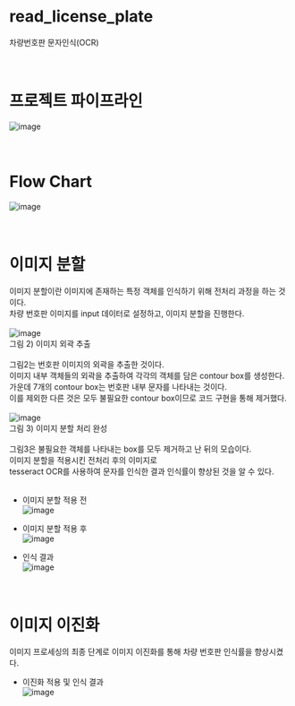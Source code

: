 # read_license_plate
 차량번호판 문자인식(OCR)<br/><br/><br/>

# 프로젝트 파이프라인
![image](https://user-images.githubusercontent.com/45943080/103255894-70d48a80-49ce-11eb-973a-179989419c62.png)<br/><br/><br/>

# Flow Chart
![image](https://user-images.githubusercontent.com/45943080/103255941-9feafc00-49ce-11eb-99a5-c6110bc1b269.png)<br/><br/><br/>

# 이미지 분할
이미지 분할이란 이미지에 존재하는 특정 객체를 인식하기 위해 전처리 과정을 하는 것이다. <br/>
차량 번호판 이미지를 input 데이터로 설정하고, 이미지 분할을 진행한다.<br/><br/>
![image](https://user-images.githubusercontent.com/45943080/103255967-c27d1500-49ce-11eb-9da6-58bcbc41bf83.png)
<br/>
그림 2) 이미지 외곽 추출<br/><br/>
그림2는 번호판 이미지의 외곽을 추출한 것이다. <br/>
이미지 내부 객체들의 외곽을 추출하여 각각의 객체를 담은 contour box를 생성한다. <br/>
가운데 7개의 contour box는 번호판 내부 문자를 나타내는 것이다. <br/>
이를 제외한 다른 것은 모두 불필요한 contour box이므로 코드 구현을 통해 제거했다.<br/><br/>
![image](https://user-images.githubusercontent.com/45943080/103256013-f35d4a00-49ce-11eb-81ac-b1d5a4979026.png)
<br/>
그림 3) 이미지 분할 처리 완성<br/><br/>
그림3은 불필요한 객체를 나타내는 box를 모두 제거하고 난 뒤의 모습이다. <br/>
이미지 분할을 적용시킨 전처리 후의 이미지로 <br/>
tesseract OCR를 사용하여 문자를 인식한 결과 인식률이 향상된 것을 알 수 있다. <br/><br/>
- 이미지 분할 적용 전<br/>
![image](https://user-images.githubusercontent.com/45943080/103256045-11c34580-49cf-11eb-8962-f42f65a6f8a4.png)<br/>

- 이미지 분할 적용 후<br/>
![image](https://user-images.githubusercontent.com/45943080/103256060-1ab41700-49cf-11eb-9295-8163a859d712.png)<br/>

- 인식 결과<br/>
![image](https://user-images.githubusercontent.com/45943080/103727501-c20ffa00-501e-11eb-9b7b-6d001a8f6317.png)<br/><br/><br/>


# 이미지 이진화
이미지 프로세싱의 최종 단계로 이미지 이진화를 통해 차량 번호판 인식률을 향상시켰다.<br/>
- 이진화 적용 및 인식 결과<br/>
![image](https://user-images.githubusercontent.com/45943080/103727323-59288200-501e-11eb-9ea3-924d3a511008.png)<br/>

